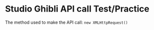 # Studio Ghibli API call Test/Practice

The method used to make the API call:
`new XMLHttpRequest()`
